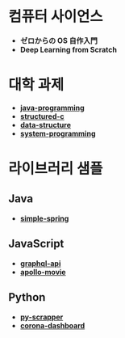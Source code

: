 # 컴퓨터 사이언스

- **ゼロからの OS 自作入門**
- **Deep Learning from Scratch**

# 대학 과제

- [**java-programming**](https://github.com/YuruCoder/java-programming)
- [**structured-c**](https://github.com/YuruCoder/structured-c)
- [**data-structure**](https://github.com/YuruCoder/data-structure)
- [**system-programming**](https://github.com/YuruCoder/system-programming)

# 라이브러리 샘플

## Java

- [**simple-spring**](https://github.com/YuruCoder/simple-spring)

## JavaScript

- [**graphql-api**](https://github.com/YuruCoder/graphql-api)
- [**apollo-movie**](https://github.com/YuruCoder/apollo-movie)

## Python

- [**py-scrapper**](https://github.com/YuruCoder/py-scrapper)
- [**corona-dashboard**](https://github.com/YuruCoder/corona-dashboard)
